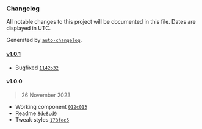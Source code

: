 ### Changelog

All notable changes to this project will be documented in this file. Dates are displayed in UTC.

Generated by [`auto-changelog`](https://github.com/CookPete/auto-changelog).

#### [v1.0.1](https://github.com/ddamato/vari-bio/compare/v1.0.0...v1.0.1)

- Bugfixed [`1142b32`](https://github.com/ddamato/vari-bio/commit/1142b32cb5fd8c647b32f6d17add4d792bc2fa6d)

#### v1.0.0

> 26 November 2023

- Working component [`012c013`](https://github.com/ddamato/vari-bio/commit/012c013ee838191849d83c3f2df4f732f5facb49)
- Readme [`8de8cd9`](https://github.com/ddamato/vari-bio/commit/8de8cd9b527b4ce49855e5eb24e457c7d1fb6390)
- Tweak styles [`178fec5`](https://github.com/ddamato/vari-bio/commit/178fec58d1db4ac8719f3996b49718abb2012160)

